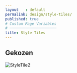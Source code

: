 ```yaml
---
layout   : default
permalink: design/style-tiles/
published: true
# Custom Page Variables
# ─────────────────────
title: Style Tiles
---
```


Gekozen
-------
 ![StyleTile2](/assets/images/StyleTile2.png)